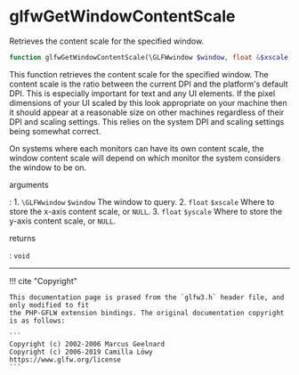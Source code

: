 # glfwGetWindowContentScale
Retrieves the content scale for the specified window.

```php
function glfwGetWindowContentScale(\GLFWwindow $window, float &$xscale, float &$yscale) : void
```

This function retrieves the content scale for the specified window. The
content scale is the ratio between the current DPI and the platform's
default DPI. This is especially important for text and any UI elements. If
the pixel dimensions of your UI scaled by this look appropriate on your
machine then it should appear at a reasonable size on other machines
regardless of their DPI and scaling settings. This relies on the system DPI
and scaling settings being somewhat correct.

On systems where each monitors can have its own content scale, the window
content scale will depend on which monitor the system considers the window
to be on.

arguments

:    1. `\GLFWwindow` `$window` The window to query.
    2. `float` `$xscale` Where to store the x-axis content scale, or `NULL`.
    3. `float` `$yscale` Where to store the y-axis content scale, or `NULL`.

returns

:    `void` 

---
     

!!! cite "Copyright"

    This documentation page is prased from the `glfw3.h` header file, and only modified to fit 
    the PHP-GFLW extension bindings. The original documentation copyright is as follows:

    ```
    Copyright (c) 2002-2006 Marcus Geelnard
    Copyright (c) 2006-2019 Camilla Löwy
    https://www.glfw.org/license
    ```